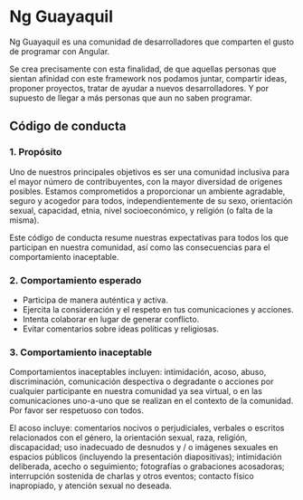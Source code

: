 # Ng Guayaquil
Ng Guayaquil es una comunidad de desarrolladores que comparten el gusto de programar con Angular.

Se crea precisamente con esta finalidad, de que aquellas personas que sientan afinidad con este framework nos podamos juntar, compartir ideas, proponer proyectos, tratar de ayudar a nuevos desarrolladores. Y por supuesto de llegar a más personas que aun no saben programar.

## Código de conducta

### 1. Propósito

Uno de nuestros principales objetivos es ser una comunidad inclusiva para el mayor número de contribuyentes, con la mayor diversidad de orígenes posibles. Estamos comprometidos a proporcionar un ambiente agradable, seguro y acogedor para todos, independientemente de su sexo, orientación sexual, capacidad, etnia, nivel socioeconómico, y religión (o falta de la misma).

Este código de conducta resume nuestras expectativas para todos los que participan en nuestra comunidad, así como las consecuencias para el comportamiento inaceptable.

### 2. Comportamiento esperado

* Participa de manera auténtica y activa.
* Ejercita la consideración y el respeto en tus comunicaciones y acciones.
* Intenta colaborar en lugar de generar conflicto.
* Evitar comentarios sobre ideas políticas y religiosas.

### 3. Comportamiento inaceptable

Comportamientos inaceptables incluyen: intimidación, acoso, abuso, discriminación, comunicación despectiva o degradante o acciones por cualquier participante en nuestra comunidad ya sea virtual, o en las comunicaciones uno-a-uno que se realizan en el contexto de la comunidad. Por favor ser respetuoso con todos.

El acoso incluye: comentarios nocivos o perjudiciales, verbales o escritos relacionados con el género, la orientación sexual, raza, religión, discapacidad; uso inadecuado de desnudos y / o imágenes sexuales en espacios públicos (incluyendo la presentación diapositivas); intimidación deliberada, acecho o seguimiento; fotografías o grabaciones acosadoras; interrupción sostenida de charlas y otros eventos; contacto físico inapropiado, y atención sexual no deseada.
